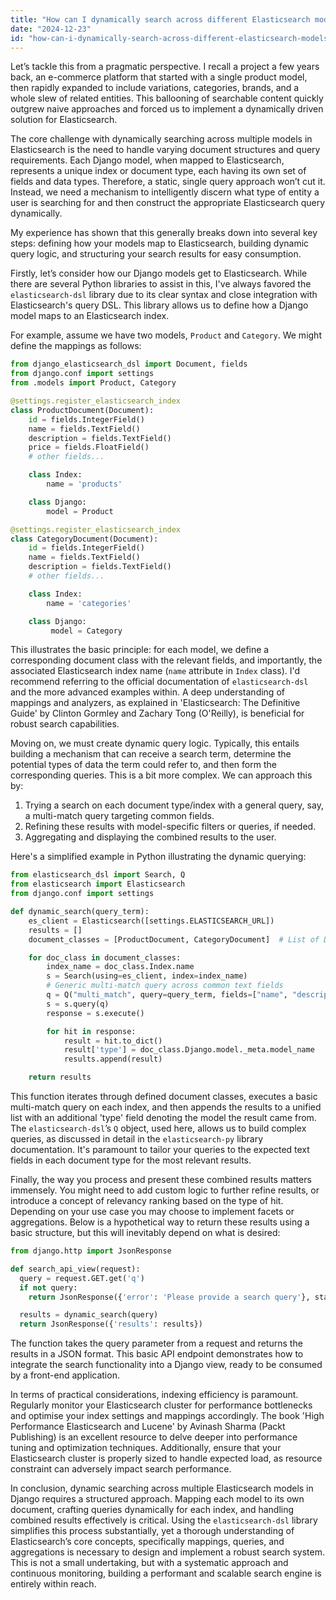 ```yaml
---
title: "How can I dynamically search across different Elasticsearch models in Django?"
date: "2024-12-23"
id: "how-can-i-dynamically-search-across-different-elasticsearch-models-in-django"
---
```


Let’s tackle this from a pragmatic perspective. I recall a project a few years back, an e-commerce platform that started with a single product model, then rapidly expanded to include variations, categories, brands, and a whole slew of related entities. This ballooning of searchable content quickly outgrew naive approaches and forced us to implement a dynamically driven solution for Elasticsearch.

The core challenge with dynamically searching across multiple models in Elasticsearch is the need to handle varying document structures and query requirements. Each Django model, when mapped to Elasticsearch, represents a unique index or document type, each having its own set of fields and data types. Therefore, a static, single query approach won’t cut it. Instead, we need a mechanism to intelligently discern what type of entity a user is searching for and then construct the appropriate Elasticsearch query dynamically.

My experience has shown that this generally breaks down into several key steps: defining how your models map to Elasticsearch, building dynamic query logic, and structuring your search results for easy consumption.

Firstly, let’s consider how our Django models get to Elasticsearch. While there are several Python libraries to assist in this, I've always favored the `elasticsearch-dsl` library due to its clear syntax and close integration with Elasticsearch's query DSL. This library allows us to define how a Django model maps to an Elasticsearch index.

For example, assume we have two models, `Product` and `Category`. We might define the mappings as follows:

```python
from django_elasticsearch_dsl import Document, fields
from django.conf import settings
from .models import Product, Category

@settings.register_elasticsearch_index
class ProductDocument(Document):
    id = fields.IntegerField()
    name = fields.TextField()
    description = fields.TextField()
    price = fields.FloatField()
    # other fields...

    class Index:
        name = 'products'

    class Django:
        model = Product

@settings.register_elasticsearch_index
class CategoryDocument(Document):
    id = fields.IntegerField()
    name = fields.TextField()
    description = fields.TextField()
    # other fields...

    class Index:
        name = 'categories'

    class Django:
         model = Category
```
This illustrates the basic principle: for each model, we define a corresponding document class with the relevant fields, and importantly, the associated Elasticsearch index name (`name` attribute in `Index` class). I'd recommend referring to the official documentation of `elasticsearch-dsl` and the more advanced examples within. A deep understanding of mappings and analyzers, as explained in 'Elasticsearch: The Definitive Guide' by Clinton Gormley and Zachary Tong (O'Reilly), is beneficial for robust search capabilities.

Moving on, we must create dynamic query logic. Typically, this entails building a mechanism that can receive a search term, determine the potential types of data the term could refer to, and then form the corresponding queries. This is a bit more complex. We can approach this by:

1.  Trying a search on each document type/index with a general query, say, a multi-match query targeting common fields.
2.  Refining these results with model-specific filters or queries, if needed.
3.  Aggregating and displaying the combined results to the user.

Here's a simplified example in Python illustrating the dynamic querying:

```python
from elasticsearch_dsl import Search, Q
from elasticsearch import Elasticsearch
from django.conf import settings

def dynamic_search(query_term):
    es_client = Elasticsearch([settings.ELASTICSEARCH_URL])
    results = []
    document_classes = [ProductDocument, CategoryDocument]  # List of Document classes for models

    for doc_class in document_classes:
        index_name = doc_class.Index.name
        s = Search(using=es_client, index=index_name)
        # Generic multi-match query across common text fields
        q = Q("multi_match", query=query_term, fields=["name", "description"])
        s = s.query(q)
        response = s.execute()

        for hit in response:
            result = hit.to_dict()
            result['type'] = doc_class.Django.model._meta.model_name
            results.append(result)

    return results
```
This function iterates through defined document classes, executes a basic multi-match query on each index, and then appends the results to a unified list with an additional 'type' field denoting the model the result came from. The `elasticsearch-dsl`’s `Q` object, used here, allows us to build complex queries, as discussed in detail in the `elasticsearch-py` library documentation. It's paramount to tailor your queries to the expected text fields in each document type for the most relevant results.

Finally, the way you process and present these combined results matters immensely. You might need to add custom logic to further refine results, or introduce a concept of relevancy ranking based on the type of hit. Depending on your use case you may choose to implement facets or aggregations. Below is a hypothetical way to return these results using a basic structure, but this will inevitably depend on what is desired:

```python
from django.http import JsonResponse

def search_api_view(request):
  query = request.GET.get('q')
  if not query:
    return JsonResponse({'error': 'Please provide a search query'}, status=400)

  results = dynamic_search(query)
  return JsonResponse({'results': results})
```

The function takes the query parameter from a request and returns the results in a JSON format. This basic API endpoint demonstrates how to integrate the search functionality into a Django view, ready to be consumed by a front-end application.

In terms of practical considerations, indexing efficiency is paramount. Regularly monitor your Elasticsearch cluster for performance bottlenecks and optimise your index settings and mappings accordingly. The book 'High Performance Elasticsearch and Lucene' by Avinash Sharma (Packt Publishing) is an excellent resource to delve deeper into performance tuning and optimization techniques. Additionally, ensure that your Elasticsearch cluster is properly sized to handle expected load, as resource constraint can adversely impact search performance.

In conclusion, dynamic searching across multiple Elasticsearch models in Django requires a structured approach. Mapping each model to its own document, crafting queries dynamically for each index, and handling combined results effectively is critical. Using the `elasticsearch-dsl` library simplifies this process substantially, yet a thorough understanding of Elasticsearch’s core concepts, specifically mappings, queries, and aggregations is necessary to design and implement a robust search system. This is not a small undertaking, but with a systematic approach and continuous monitoring, building a performant and scalable search engine is entirely within reach.
